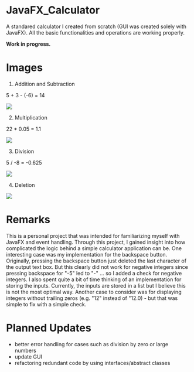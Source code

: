 # JavaFX_Calculator

A standared calculator I created from scratch (GUI was created solely with JavaFX).  All the basic functionalities and operations are working properly.

<b>Work in progress.</b>

<h1>Images</h1>

1) Addition and Subtraction

5 + 3 - (-6) = 14

![](http://i.imgur.com/IazKZb4.gif)

2) Multiplication

22 * 0.05 = 1.1

![](http://i.imgur.com/C3wqNNN.gif)

3) Division

5 / -8 = -0.625

![](http://i.imgur.com/QiLk17c.gif)

4) Deletion

![](http://i.imgur.com/CwTtfYl.gif)



<h1>Remarks</h1>

This is a personal project that was intended for familiarizing myself with JavaFX and event handling. Through this project, I gained insight into how complicated the logic behind a simple calculator application can be. One interesting case was my implementation for the backspace button. Originally, pressing the backspace button just deleted the last character of the output text box. But this clearly did not work for negative integers since pressing backspace for "-5" led to "-" ... so I added a check for negative integers. I also spent quite a bit of time thinking of an implementation for storing the inputs. Currently, the inputs are stored in a list but I believe this is not the most optimal way. Another case to consider was for displaying integers without trailing zeros (e.g. "12" instead of "12.0) - but that was simple to fix with a simple check.

<h1>Planned Updates</h1>
<ul>
<li>better error handling for cases such as division by zero or large numbers</li>
<li>update GUI</li>
<li>refactoring redundant code by using interfaces/abstract classes</li>
</ul>


